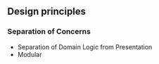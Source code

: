 ## Design principles



### Separation of Concerns
* Separation of Domain Logic from Presentation
* Modular



[Coupling]: http://en.wikipedia.org/wiki/Coupling_(computer_programming) "Coupling"
[Cohesion]: http://en.wikipedia.org/wiki/Cohesion_(computer_science) "Cohesion"

